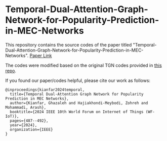 # Temporal-Dual-Attention-Graph-Network-for-Popularity-Prediction-in-MEC-Networks
This repository contains the source codes of the paper titled "Temporal-Dual-Attention-Graph-Network-for-Popularity-Prediction-in-MEC-Networks". [Paper Link](https://ieeexplore.ieee.org/abstract/document/10811363)


The codes were modified based on the original TGN codes provided in [this repo](https://github.com/twitter-research/tgn).

If you found our paper/codes helpful, please cite our work as follows:
```
@inproceedings{kianfar2024temporal,
  title={Temporal Dual-Attention Graph Network for Popularity Prediction in MEC Networks},
  author={Kianfar, Ghazaleh and Hajiakhondi-Meybodi, Zohreh and Mohammadi, Arash},
  booktitle={2024 IEEE 10th World Forum on Internet of Things (WF-IoT)},
  pages={487--492},
  year={2024},
  organization={IEEE}
}
```
